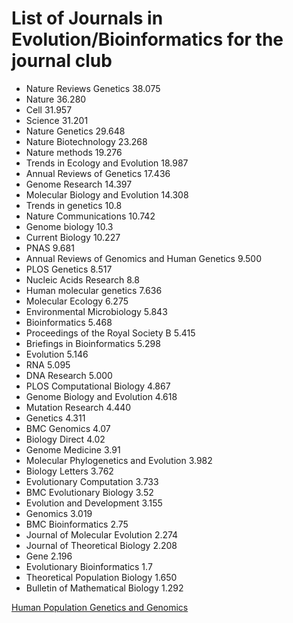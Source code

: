 # List of Journals in Evolution/Bioinformatics for the journal club

* Nature Reviews Genetics 38.075
* Nature 36.280
* Cell 31.957
* Science 31.201
* Nature Genetics 29.648
* Nature Biotechnology 23.268
* Nature methods 19.276
* Trends in Ecology and Evolution 18.987
* Annual Reviews of Genetics 17.436
* Genome Research 14.397
* Molecular Biology and Evolution 14.308
* Trends in genetics 10.8
* Nature Communications 10.742
* Genome biology 10.3
* Current Biology 10.227
* PNAS 9.681
* Annual Reviews of Genomics and Human Genetics 9.500
* PLOS Genetics 8.517
* Nucleic Acids Research 8.8
* Human molecular genetics 7.636
* Molecular Ecology 6.275
* Environmental Microbiology 5.843
* Bioinformatics 5.468
* Proceedings of the Royal Society B 5.415
* Briefings in Bioinformatics 5.298
* Evolution 5.146
* RNA 5.095
* DNA Research 5.000
* PLOS Computational Biology 4.867
* Genome Biology and Evolution 4.618
* Mutation Research 4.440
* Genetics 4.311
* BMC Genomics 4.07 
* Biology Direct 4.02
* Genome Medicine 3.91
* Molecular Phylogenetics and Evolution 3.982
* Biology Letters 3.762
* Evolutionary Computation 3.733
* BMC Evolutionary Biology 3.52
* Evolution and Development 3.155
* Genomics 3.019
* BMC Bioinformatics 2.75
* Journal of Molecular Evolution 2.274
* Journal of Theoretical Biology 2.208
* Gene 2.196
* Evolutionary Bioinformatics 1.7
* Theoretical Population Biology 1.650
* Bulletin of Mathematical Biology 1.292

[Human Population Genetics and Genomics](https://www.pivotscipub.com/hpgg)